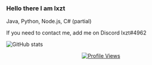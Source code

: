 ### Hello there I am lxzt

Java, Python, Node.js, C# (partial)

If you need to contact me, add me on Discord lxzt#4962

![GitHub stats](https://github-readme-stats.vercel.app/api?username=dev-lxzt&theme=dracula&show_icons=true)

<a href="https://github.com/dev-lxzt">
  <p align="center">
    <img src="https://komarev.com/ghpvc/?username=dev-lxzt" alt="Profile Views">
  </p>
</a>
